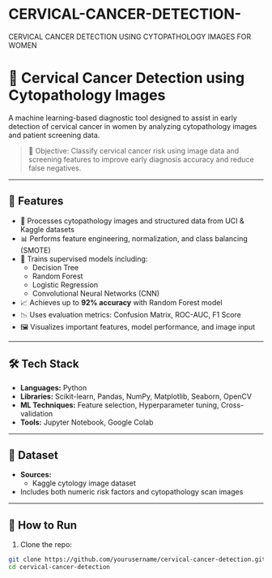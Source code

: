 # CERVICAL-CANCER-DETECTION-
CERVICAL CANCER DETECTION USING CYTOPATHOLOGY IMAGES FOR WOMEN
# 🧬 Cervical Cancer Detection using Cytopathology Images

A machine learning-based diagnostic tool designed to assist in early detection of cervical cancer in women by analyzing cytopathology images and patient screening data.

> 🎯 Objective: Classify cervical cancer risk using image data and screening features to improve early diagnosis accuracy and reduce false negatives.

---

## 🧠 Features

- 🧫 Processes cytopathology images and structured data from UCI & Kaggle datasets
- 📊 Performs feature engineering, normalization, and class balancing (SMOTE)
- 🤖 Trains supervised models including:
  - Decision Tree
  - Random Forest
  - Logistic Regression
  - Convolutional Neural Networks (CNN)
- 📈 Achieves up to **92% accuracy** with Random Forest model
- 📉 Uses evaluation metrics: Confusion Matrix, ROC-AUC, F1 Score
- 🖼️ Visualizes important features, model performance, and image input

---

## 🛠️ Tech Stack

- **Languages:** Python  
- **Libraries:** Scikit-learn, Pandas, NumPy, Matplotlib, Seaborn, OpenCV  
- **ML Techniques:** Feature selection, Hyperparameter tuning, Cross-validation  
- **Tools:** Jupyter Notebook, Google Colab

---

## 📁 Dataset

- **Sources:**
  - Kaggle cytology image dataset 
- Includes both numeric risk factors and cytopathology scan images

---

## 🚀 How to Run

1. Clone the repo:
```bash
git clone https://github.com/yourusername/cervical-cancer-detection.git
cd cervical-cancer-detection
